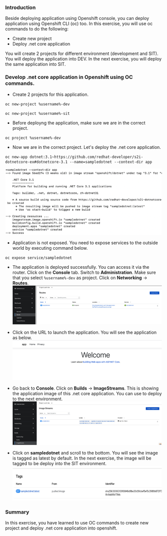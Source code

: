 ### Introduction 

Beside deploying application using Openshift console,   you can deploy application using Openshift CLI (oc) too.   In this exercise,  you will use oc commands to do the following: 

* Create new project
* Deploy .net core application

You will create 2 projects for different environment (development and SIT).   You will deploy the application into DEV.  In the next exercise,  you will deploy the same application into SIT. 

### Develop .net core application in Openshift using OC commands. 

* Create 2 projects for this application. 

```execute
oc new-project %username%-dev
```

```execute
oc new-project %username%-sit 
````

* Before deployng the application, make sure we are in the correct project.  

```execute
oc project %username%-dev
```

* Now we are in the correct project.  Let's deploy the .net core application.

```execute
oc new-app dotnet:3.1~https://github.com/redhat-developer/s2i-dotnetcore-ex#dotnetcore-3.1 --name=sampledotnet --context-dir app
```
![dotnet 01](./images/04/dotnet-01.png)

* Application is not exposed.   You need to expose services to the outside world by executing command below. 

```execute
oc expose service/sampledotnet
```
* The application is deployed successfully.   You can access it via the router.   Click on the **Console** tab.  Switch to **Administration**. Make sure that you select `%username%-dev` as project.  Click on **Networking** -> **Routes**. 
![dotnet 02](./images/04/dotnet-02.png)  

* Click on the URL to launch the application.   You will see the application as below. 
![dotnet 03](./images/04/dotnet-03.png)

* Go back to **Console**.   Click on **Builds** -> **ImageStreams**.  This is showing the application image of this .net core application.   You can use to deploy to the next environment. 
![dotnet 04](./images/04/dotnet-04.png) 

* Click on **sampledotnet** and scroll to the bottom.  You will see the image is tagged as latest by default.   In the next exercise,  the image will be tagged to be deploy into the SIT environment.    
![dotnet 05](./images/04/dotnet-05.png)

### Summary

In this exercise,  you have learned to use OC commands to create new project and deploy .net core application into openshift. 

